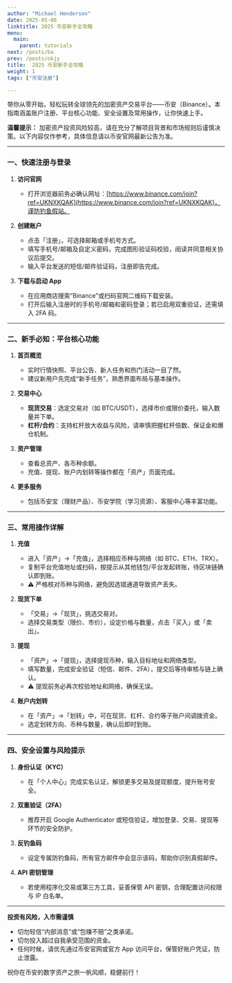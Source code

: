 ```yaml
---
author: "Michael Henderson"
date: 2025-05-06
linktitle: 2025 币安新手全攻略
menu:
  main:
    parent: tutorials
next: /posts/ba
prev: /posts/okjy
title:  2025 币安新手全攻略
weight: 1
tags: ["币安注册"]

---
```

带你从零开始，轻松玩转全球领先的加密资产交易平台——币安（Binance）。本指南涵盖账户注册、平台核心功能、安全设置及常用操作，让你快速上手。

**温馨提示：** 加密资产投资风险较高，请在充分了解项目背景和市场规则后谨慎决策。以下内容仅作参考，具体信息请以币安官网最新公告为准。

---

### 一、快速注册与登录

1. **访问官网**

   * 打开浏览器前务必确认网址：[https://www.binance.com/join?ref=UKNXKQAK](https://www.binance.com/join?ref=UKNXKQAK)，谨防钓鱼假站。

2. **创建账户**

   * 点击「注册」，可选择邮箱或手机号方式。
   * 填写手机号/邮箱及自定义密码，完成图形验证码校验，阅读并同意相关协议后提交。
   * 输入平台发送的短信/邮件验证码，注册即告完成。

3. **下载与启动 App**

   * 在应用商店搜索“Binance”或扫码官网二维码下载安装。
   * 打开后输入注册时的手机号/邮箱和密码登录；若已启用双重验证，还需填入 2FA 码。

---

### 二、新手必知：平台核心功能

1. **首页概览**

   * 实时行情快照、平台公告、新人任务和热门活动一目了然。
   * 建议新用户先完成“新手任务”，熟悉界面布局与基本操作。

2. **交易中心**

   * **现货交易**：选定交易对（如 BTC/USDT），选择市价或限价委托，输入数量并下单。
   * **杠杆/合约**：支持杠杆放大收益与风险，请审慎把握杠杆倍数、保证金和爆仓机制。

3. **资产管理**

   * 查看总资产、各币种余额。
   * 充值、提现、账户内划转等操作都在「资产」页面完成。

4. **更多服务**

   * 包括币安宝（理财产品）、币安学院（学习资源）、客服中心等丰富功能。

---

### 三、常用操作详解

1. **充值**

   * 进入「资产」→「充值」，选择相应币种与网络（如 BTC、ETH、TRX）。
   * 复制平台充值地址或扫码，按提示从其他钱包/平台发起转账，待区块链确认即到账。
   * ⚠️ 严格核对币种与网络，避免因选错通道导致资产丢失。

2. **现货下单**

   * 「交易」→「现货」，挑选交易对。
   * 选择交易类型（限价、市价），设定价格与数量，点击「买入」或「卖出」。

3. **提现**

   * 「资产」→「提现」，选择提现币种，输入目标地址和网络类型。
   * 填写数量，完成安全验证（短信、邮件、2FA），提交后等待审核与链上确认。
   * ⚠️ 提现前务必再次校验地址和网络，确保无误。

4. **账户内划转**

   * 在「资产」→「划转」中，可在现货、杠杆、合约等子账户间调拨资金。
   * 选定划转方向、币种与数量，确认后即时到账。

---

### 四、安全设置与风险提示

1. **身份认证（KYC）**

   * 在「个人中心」完成实名认证，解锁更多交易及提现额度，提升账号安全。

2. **双重验证（2FA）**

   * 推荐开启 Google Authenticator 或短信验证，增加登录、交易、提现等环节的安全防护。

3. **反钓鱼码**

   * 设定专属防钓鱼码，所有官方邮件中会显示该码，帮助你识别真假邮件。

4. **API 密钥管理**

   * 若使用程序化交易或第三方工具，妥善保管 API 密钥，合理配置访问权限与 IP 白名单。

---

**投资有风险，入市需谨慎**

* 切勿轻信“内部消息”或“包赚不赔”之类承诺。
* 切勿投入超过自我承受范围的资金。
* 任何时候，请优先通过币安官网或官方 App 访问平台，保管好账户凭证，防止泄露。

祝你在币安的数字资产之旅一帆风顺，稳健前行！